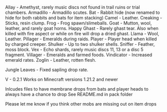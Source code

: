 Allay - Amethyst, rarely music discs not found in trail ruins or trial chambers.
Armadillo - Armadillo scutes.
Bat - Rabbit hide (now renamed to hide for both rabbits and bats for item stacking)
Camel - Leather.
Creaking - Sticks, resin clump.
Frog - Frog spawn/slimeballs.
Goat - Mutton, wool, leather, and rarely goat horns.
Happy Ghast - Rarely ghast tear. Also when killed with fire aspect or while on fire will drop a dried ghast.
Llama - Wool, Leather.
Pillager - Emeralds during raids.
Player - Player head when killed by charged creeper.
Shulker - Up to two shulker shells.
Sniffer - Feather, moss block.
Vex - Echo shards, rarely music discs 11, 13 or a disc 5 fragment.
Villager - Emeralds and farmed foods.
Vindicator - Increased emerald rates.
Zoglin - Leather, rotten flesh.

Jungle Leaves - Fixed sapling drop rate.


V - 0.2.1
Works on Minecraft versions 1.21.2 and newer

Inlcudes files to have membrane drops from bats and player heads to always have a chance to drop
See README.md in pack folder

Please let me know if you think other mobs are missing out on item drops
